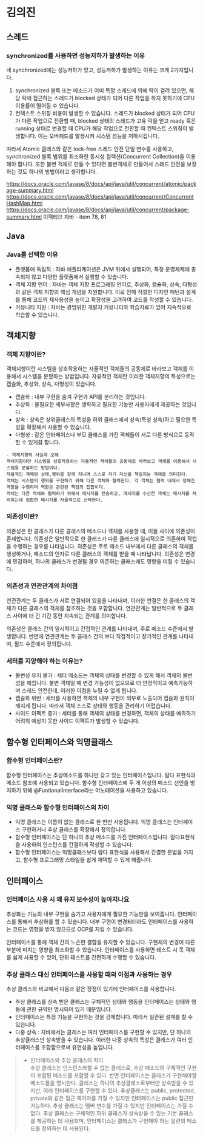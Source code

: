 # 김의진

## 스레드

### synchronized를 사용하면 성능저하가 발생하는 이유

네 synchronized에는 성능저하가 있고, 성능저하가 발생하는 이유는 크게 2가지입니다.

1. synchronized 블록 또는 메소드가 이미 특정 스레드에 의해 락이 걸려 있으면, 해당 락에 접근하는 스레드가 blocked 상태가 되어 다른 작업을 하지 못하기에 CPU 이용률이 떨어질 수 있습니다.
2. 컨텍스트 스위칭 비용이 발생할 수 있습니다. 스레드가 blocked 상태가 되어 CPU가 다른 작업으로 전환할 때, blocked 상태의 스레드가 고유 락을 얻고 ready 혹은 running 상태로 변경할 때 CPU가 해당 작업으로 전환할 때 컨텍스트 스위칭이 발생합니다. 이는 오버헤드를 발생시켜 시스템 성능을 저하시킵니다.

따라서 Atomic 클래스와 같은 lock-free 스레드 안전 단일 변수를 사용하고, synchronized 블록 범위를 최소화한 동시성 컬렉션(Concurrent Collection)을 이용해야 합니다. 또한 불변 객체로 만들 수 있다면 불변객체로 만들어서 스레드 안전을 보장하는 것도 하나의 방법이라고 생각합니다.

https://docs.oracle.com/javase/8/docs/api/java/util/concurrent/atomic/package-summary.html https://docs.oracle.com/javase/8/docs/api/java/util/concurrent/ConcurrentHashMap.html https://docs.oracle.com/javase/8/docs/api/java/util/concurrent/package-summary.html 이펙티브 자바 - item 78, 81

## Java

### Java를 선택한 이유

* 플랫폼에 독립적 : 자바 애플리케이션은 JVM 위에서 실행되어, 특정 운영체제에 종속되지 않고 다양한 플랫폼에서 실행할 수 있습니다.
* 객체 지향 언어 : 자바는 객체 지향 프로그래밍 언어로, 추상화, 캡슐화, 상속, 다형성과 같은 객체 지향의 핵심 개념을 지원합니다. 이로 인해 적절한 디자인 패턴과 설계를 통해 코드의 재사용성을 높이고 확장성을 고려하여 코드를 작성할 수 있습니다.
* 커뮤니티 지원 : 자바는 광범위한 개발자 커뮤니티와 학습자료가 있어 지속적으로 학습할 수 있습니다.

## 객체지향

### 객체 지향이란?

객체지향이란 시스템을 상호작용하는 자율적인 객체들의 공동체로 바라보고 객체를 이용해서 시스템을 분할하는 방법입니다. 자유적인 객체란 이러한 객체지향의 특성으로는 캡슐화, 추상화, 상속, 다형성이 있습니다.

* 캡슐화 : 내부 구현을 숨겨 구현과 API를 분리하는 것입니다.
* 추상화 : 불필요한 세부사항은 생략하고 필요한 기능만 사용자에게 제공하는 것입니다.
* 상속 : 상속은 상위클래스의 특성을 하위 클래스에서 상속(특성 상속)하고 필요한 특성을 확장해서 사용할 수 있습니다.
* 다형성 : 같은 인터페이스나 부모 클래스를 가진 객체들이 서로 다른 방식으로 동작할 수 있게끔 합니다.

```
- 객체지향의 사실과 오해
객체지향이란 시스템을 상호작용하는 자율적인 객체들의 공동체로 바라보고 객체를 이용해서 시스템을 분할하는 방법이다.
자율적인 객체란 상태,행위를 함께 지니며 스스로 자기 자신을 책임지는 객체를 의미한다.
객체는 시스템의 행위를 구현하기 위해 다른 객체와 협력한다. 각 객체는 협력 내에서 정해진 역할을 수행하며 역할은 관련된 책임의 집합이다.
객체는 다른 객체와 협력하기 위해서 메시지를 전송하고, 메세지를 수신한 객체는 메시지를 처리하는데 접합한 메시지를 자율적으로 선택한다.
```

### 의존성이란?

의존성은 한 클래스가 다른 클래스의 메소드나 객체를 사용할 때, 이들 사이에 의존성이 존재합니다. 의존성은 일반적으로 한 클래스가 다른 클래스에 일시적으로 의존하여 작업을 수행하는 경우를 나타냅니다. 의존성은 주로 메소드 내부에서 다른 클래스의 객체를 생성하거나, 메소드의 인자로 다른 클래스의 객체를 받을 때 나타납니다. 의존성은 변경에 민감하며, 하나의 클래스가 변경될 경우 의존하는 클래스에도 영향을 미칠 수 있습니다.

### 의존성과 연관관계의 차이점

연관관계는 두 클래스가 서로 연결되어 있음을 나타내며, 이러한 연결은 한 클래스의 객체가 다른 클래스의 객체를 참조하는 것을 포함합니다. 연관관계는 일반적으로 두 클래스 사이에 더 긴 기간 동안 지속되는 관계를 의미합니다.

의존성은 클래스 간의 일시적이고 간접적인 관계를 나타내며, 주로 메소드 수준에서 발생합니다. 반면에 연관관계는 두 클래스 간의 보다 직접적이고 장기적인 관계를 나타내며, 필드 수준에서 정의됩니다.

### 세터를 지양해야 하는 이유는?

* 불변성 유지 불가 : 세터 메소드는 객체의 상태를 변경할 수 있게 해서 객체의 불변성을 해칩니다. 불변 객체일 때 변경 가능성이 없으므로 더 안정적이고 예측가능하며 스레드 안전한데, 이러한 이점을 누릴 수 없게 됩니다.
* 캡슐화 위반 : 세터를 사용하면 객체의 내부 구현이 외부로 노출되어 캡슐화 원칙이 깨지게 됩니다. 따라서 객체 스스로 상태와 행동을 관리하기 어렵습니다.
* 사이드 이펙트 증가 : 세터를 통해 객체의 상태를 변경하면, 객체의 상태를 예측하기 어려워 예상치 못한 사이드 이펙트가 발생할 수 있습니다.

## 함수형 인터페이스와 익명클래스

### 함수형 인터페이스란?

함수형 인터페이스는 추상메소드를 하나만 갖고 있는 인터페이스입니다. 람다 표현식과 메소드 참조에 사용되고 있습니다. 함수형 인터페이스에 두 개 이상의 메소드 선언을 방지하기 위해 @FuntionalInterface라는 어노테이션을 사용하고 있습니다.

### 익명 클래스와 함수형 인터페이스의 차이

* 익명 클래스는 이름이 없는 클래스로 한 번만 사용됩니다. 익명 클래스는 인터페이스 구현하거나 추상 클래스를 확장해서 정의합니다.
* 함수형 인터페이스는 단 하나의 추상 메소드를 가진 인터페이스입니다. 람다표현식을 사용하여 인스턴스를 간결하게 작성할 수 있습니다.
* 함수형 인터페이스는 익명클래스보다 람다 표현식을 사용해서 간결한 문법을 가지고, 함수형 프로그래밍 스타일을 쉽게 채택할 수 있게 해줍니다.

## 인터페이스

### 인터페이스 사용 시 왜 유지 보수성이 높아지나요

추상화는 기능의 내부 구현을 숨기고 사용자에게 필요한 기능만을 보여줍니다. 인터페이스를 통해서 추상화를 할 수 있습니다. 내부 구현이 변경되더라도 인터페이스를 사용하는 코드는 영향을 받지 않으므로 OCP를 지킬 수 있습니다.

인터페이스를 통해 객체 간의 느슨한 결합을 유지할 수 있습니다. 구현체의 변경이 다른 부분에 미치는 영향을 최소화할 수 있습니다. 인터페이스를 사용하면 테스트 시 목 객체를 쉽게 사용할 수 있어, 단위 테스트를 간편하게 수행할 수 있습니다.

### 추상 클래스 대신 인터페이스를 사용할 때의 이점과 사용하는 경우

추상 클래스와 비교해서 다음과 같은 장점이 있기에 인터페이스를 사용합니다.

* 추상 클래스를 상속 받은 클래스는 구체적인 상태와 행동을 인터페이스는 상태와 행동에 관한 규약만 명시되어 있기 때문입니다.
* 인터페이스는 특정 기능을 구현하는 것을 강제합니다. 따라서 일관된 설계를 할 수 있습니다.
* 다중 상속 : 자바에서는 클래스는 여러 인터페이스를 구현할 수 있지만, 단 하나의 추상클래스만 상속받을 수 있습니다. 이러한 다중 상속의 특성은 클래스가 여러 인터페이스를 조합함으로써 유연성을 높입니다.

> * 인터페이스와 추상 클래스의 차이\
>   추상 클래스는 인스턴스화할 수 없는 클래스로, 추상 메소드와 구체적인 구현이 포함된 메소드를 포함할 수 있다. 반면 인터페이스는 클래스가 구현해야할 메소드들을 명시한다. 클래스는 하나의 추상클래스로부터만 상속받을 수 있지만, 여러 인터페이스를 구현할 수 있다. 추상클래스는 public, protected, private와 같은 접근 제어자를 가질 수 있지만 인터페이스는 public 접근만 가능하다. 추상 클래스는 멤버 변수를 가질 수 있지만 인터페이스는 가질 수 없다. 추상 클래스는 구체적인 하위 클래스가 상속받을 수 있는 기본 클래스를 제공하는 데 사용되며, 인터페이스는 클래스가 구현해야 하는 일련의 메소드를 정의하는 데 사용된다.
